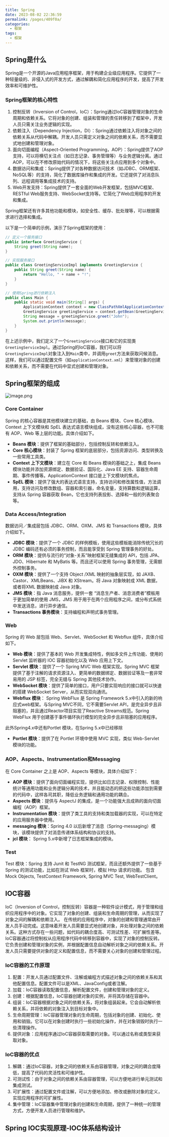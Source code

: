 ```yaml
---
title: Spring
date: 2023-08-02 22:36:59
permalink: /pages/409f0a/
categories:
  - 框架
tags:
  - 框架
---
```

## Spring是什么
Spring是一个开源的Java应用程序框架，用于构建企业级应用程序。它提供了一种轻量级的、非侵入式的开发方式，通过解耦和简化应用程序的开发，提高了开发效率和可维护性。

### Spring框架的核心特性

1.  控制反转（Inversion of Control，IoC）：Spring通过IoC容器管理对象的生命周期和依赖关系。它将对象的创建、组装和管理的责任转移到了框架中，开发人员只需关注业务逻辑的实现。 
2.  依赖注入（Dependency Injection，DI）：Spring通过依赖注入将对象之间的依赖关系从代码中解耦。开发人员只需定义对象之间的依赖关系，而不需要显式地创建和管理对象。 
3.  面向切面编程（Aspect-Oriented Programming，AOP）：Spring提供了AOP支持，可以将横切关注点（如日志记录、事务管理等）与业务逻辑分离。通过AOP，可以在不修改原始代码的情况下，将这些关注点应用到多个对象中。 
4.  数据访问和集成：Spring提供了对各种数据访问技术（如JDBC、ORM框架、NoSQL等）的支持，简化了数据库操作和集成的开发。它还提供了对消息队列、远程调用等集成技术的支持。 
5.  Web开发支持：Spring提供了一套全面的Web开发框架，包括MVC框架、RESTful Web服务支持、WebSocket支持等。它简化了Web应用程序的开发和集成。 

Spring框架还有许多其他功能和模块，如安全性、缓存、批处理等，可以根据需求进行选择和集成。

以下是一个简单的示例，演示了Spring框架的使用：

```java
// 定义一个服务接口
public interface GreetingService {
    String greet(String name);
}

// 实现服务接口
public class GreetingServiceImpl implements GreetingService {
    public String greet(String name) {
        return "Hello, " + name + "!";
    }
}

// 使用Spring进行依赖注入
public class Main {
    public static void main(String[] args) {
        ApplicationContext context = new ClassPathXmlApplicationContext("applicationContext.xml");
        GreetingService greetingService = context.getBean(GreetingService.class);
        String message = greetingService.greet("John");
        System.out.println(message);
    }
}
```

在上述示例中，我们定义了一个`GreetingService`接口和它的实现类`GreetingServiceImpl`。通过Spring的IoC容器，我们可以将`GreetingServiceImpl`对象注入到`Main`类中，并调用`greet`方法来获取问候消息。这样，我们可以通过配置文件（如`applicationContext.xml`）来管理对象的创建和依赖关系，而不需要在代码中显式创建和管理对象。
## Spring框架的组成
![image.png](https://cdn.nlark.com/yuque/0/2023/png/34507665/1690984673841-7a81149c-12c4-4074-a79c-a2f2f4ad15f7.png#averageHue=%23bcbbba&clientId=u13eb3aef-bde4-4&from=paste&height=385&id=u431edcbe&originHeight=385&originWidth=533&originalType=binary&ratio=1&rotation=0&showTitle=false&size=45781&status=done&style=none&taskId=ufee09848-860f-4368-a46e-2a6bef15cd8&title=&width=533)
### Core Container
Spring 的核心容器是其他模块建立的基础，由 Beans 模块、Core 核心模块、Context 上下文模块和 SpEL 表达式语言模块组成，没有这些核心容器，也不可能有 AOP、Web 等上层的功能。具体介绍如下。

- **Beans 模块**：提供了框架的基础部分，包括控制反转和依赖注入。
- **Core 核心模块**：封装了 Spring 框架的底层部分，包括资源访问、类型转换及一些常用工具类。
- **Context 上下文模块**：建立在 Core 和 Beans 模块的基础之上，集成 Beans 模块功能并添加资源绑定、数据验证、国际化、Java EE 支持、容器生命周期、事件传播等。ApplicationContext 接口是上下文模块的焦点。
- **SpEL 模块**：提供了强大的表达式语言支持，支持访问和修改属性值，方法调用，支持访问及修改数组、容器和索引器，命名变量，支持算数和逻辑运算，支持从 Spring 容器获取 Bean，它也支持列表投影、选择和一般的列表聚合等。
### Data Access/Integration
数据访问／集成层包括 JDBC、ORM、OXM、JMS 和 Transactions 模块，具体介绍如下。

- **JDBC 模块**：提供了一个 JDBC 的样例模板，使用这些模板能消除传统冗长的 JDBC 编码还有必须的事务控制，而且能享受到 Spring 管理事务的好处。
- **ORM 模块**：提供与流行的“对象-关系”映射框架无缝集成的 API，包括 JPA、JDO、Hibernate 和 MyBatis 等。而且还可以使用 Spring 事务管理，无需额外控制事务。
- **OXM 模块**：提供了一个支持 Object /XML 映射的抽象层实现，如 JAXB、Castor、XMLBeans、JiBX 和 XStream。将 Java 对象映射成 XML 数据，或者将XML 数据映射成 Java 对象。
- **JMS 模块**：指 Java 消息服务，提供一套 “消息生产者、消息消费者”模板用于更加简单的使用 JMS，JMS 用于用于在两个应用程序之间，或分布式系统中发送消息，进行异步通信。
- **Transactions 事务模块**：支持编程和声明式事务管理。
### Web
Spring 的 Web 层包括 Web、Servlet、WebSocket 和 Webflux 组件，具体介绍如下。

- **Web 模块**：提供了基本的 Web 开发集成特性，例如多文件上传功能、使用的 Servlet 监听器的 IOC 容器初始化以及 Web 应用上下文。
- **Servlet 模块**：提供了一个 Spring MVC Web 框架实现。Spring MVC 框架提供了基于注解的请求资源注入、更简单的数据绑定、数据验证等及一套非常易用的 JSP 标签，完全无缝与 Spring 其他技术协作。
- **WebSocket 模块**：提供了简单的接口，用户只要实现响应的接口就可以快速的搭建 WebSocket Server，从而实现双向通讯。
- **Webflux 模块**： Spring WebFlux 是 Spring Framework 5.x中引入的新的响应式web框架。与Spring MVC不同，它不需要Servlet API，是完全异步且非阻塞的，并且通过Reactor项目实现了Reactive Streams规范。Spring WebFlux 用于创建基于事件循环执行模型的完全异步且非阻塞的应用程序。

此外Spring4.x中还有Portlet 模块，在Spring 5.x中已经移除

- **Portlet 模块**：提供了在 Portlet 环境中使用 MVC 实现，类似 Web-Servlet 模块的功能。
### AOP、Aspects、Instrumentation和Messaging
在 Core Container 之上是 AOP、Aspects 等模块，具体介绍如下：

- **AOP 模块**：提供了面向切面编程实现，提供比如日志记录、权限控制、性能统计等通用功能和业务逻辑分离的技术，并且能动态的把这些功能添加到需要的代码中，这样各司其职，降低业务逻辑和通用功能的耦合。
- **Aspects 模块**：提供与 AspectJ 的集成，是一个功能强大且成熟的面向切面编程（AOP）框架。
- **Instrumentation 模块**：提供了类工具的支持和类加载器的实现，可以在特定的应用服务器中使用。
- **messaging 模块**：Spring 4.0 以后新增了消息（Spring-messaging）模块，该模块提供了对消息传递体系结构和协议的支持。
- **jcl 模块**： Spring 5.x中新增了日志框架集成的模块。
### Test
Test 模块：Spring 支持 Junit 和 TestNG 测试框架，而且还额外提供了一些基于 Spring 的测试功能，比如在测试 Web 框架时，模拟 Http 请求的功能。
包含Mock Objects, TestContext Framework, Spring MVC Test, WebTestClient。
## IOC容器
IoC（Inversion of Control，控制反转）容器是一种软件设计模式，用于管理和组织应用程序中的对象。它实现了对象的创建、组装和生命周期的管理，从而实现了对象之间的解耦和依赖注入。
在传统的应用程序中，对象的创建和管理通常由开发人员手动完成。这意味着开发人员需要显式地创建对象，并处理对象之间的依赖关系。这种方式存在一些问题，如代码的耦合度高、可测试性差、可扩展性差等。
IoC容器通过将控制权从应用程序代码中转移到容器中，实现了对象的控制反转。它负责创建和管理对象的实例，并根据配置信息自动解析对象之间的依赖关系。开发人员只需要提供对象的定义和配置信息，而不需要关心对象的创建和管理过程。

### IoC容器的工作原理

1.  配置：开发人员通过配置文件、注解或编程方式描述对象之间的依赖关系和其他配置信息。配置文件可以是XML、JavaConfig或者注解。 
2.  加载：IoC容器读取配置信息，解析配置文件，创建和管理对象的定义。 
3.  创建：根据配置信息，IoC容器创建对象的实例，并将其存储在容器中。 
4.  组装：IoC容器根据对象之间的依赖关系，将对象组装起来。它会自动解析依赖关系，并将依赖的对象注入到目标对象中。 
5.  生命周期管理：IoC容器管理对象的生命周期，包括对象的创建、初始化、使用和销毁。它可以在对象创建时执行一些初始化操作，并在对象销毁时执行一些清理操作。 
6.  提供对象：应用程序通过IoC容器获取需要的对象。可以通过名称或类型来获取对象。 

### IoC容器的优点

1.  解耦：通过IoC容器，对象之间的依赖关系由容器管理，对象之间的耦合度降低，提高了代码的灵活性和可维护性。 
2.  可测试性：由于对象之间的依赖关系由容器管理，可以方便地进行单元测试和集成测试。 
3.  可扩展性：通过配置文件或注解，可以方便地添加、修改或删除对象的定义，实现应用程序的可扩展性。 
4.  集中管理：IoC容器集中管理对象的创建和生命周期，提供了一种统一的管理方式，方便开发人员进行管理和维护。 
## Spring IOC实现原理-IOC体系结构设计
